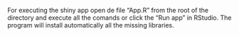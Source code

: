 For executing the shiny app open de file “App.R” from the root of the directory and execute all the comands or click the “Run app” in RStudio. The program will install automatically all the missing libraries.  